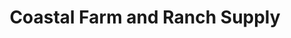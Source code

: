 ---
title: "Coastal Farm and Ranch Supply"
url: /roseburg/coastal-farm-and-ranch-supply/
shop: hardware
---